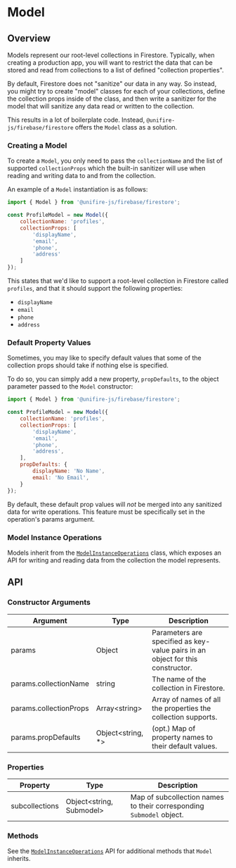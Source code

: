 # Model

## Overview

Models represent our root-level collections in Firestore. Typically, when creating a production app, you will want to restrict the data that can be stored and read from collections to a list of defined "collection properties".

By default, Firestore does not "sanitize" our data in any way. So instead, you might try to create "model" classes for each of your collections, define the collection props inside of the class, and then write a sanitizer for the model that will sanitize any data read or written to the collection.

This results in a lot of boilerplate code. Instead, `@unifire-js/firebase/firestore` offers the `Model` class as a solution.

### Creating a Model

To create a `Model`, you only need to pass the `collectionName` and the list of supported `collectionProps` which the built-in sanitizer will use when reading and writing data to and from the collection.

An example of a `Model` instantiation is as follows:

```js
import { Model } from '@unifire-js/firebase/firestore';

const ProfileModel = new Model({
    collectionName: 'profiles',
    collectionProps: [
        'displayName',
        'email',
        'phone',
        'address'
    ]
});
```

This states that we'd like to support a root-level collection in Firestore called `profiles`, and that it should support the following properties:

* `displayName`
* `email`
* `phone`
* `address`

### Default Property Values

Sometimes, you may like to specify default values that some of the collection props should take if nothing else is specified.

To do so, you can simply add a new property, `propDefaults`, to the object parameter passed to the `Model` constructor:

```js
import { Model } from '@unifire-js/firebase/firestore';

const ProfileModel = new Model({
    collectionName: 'profiles',
    collectionProps: [
        'displayName',
        'email',
        'phone',
        'address',
    ],
    propDefaults: {
        displayName: 'No Name',
        email: 'No Email',
    }
});
```

By default, these default prop values will <i>not</i> be merged into any sanitized data for write operations. This feature must be specifically set in the operation's params argument.

### Model Instance Operations

Models inherit from the [`ModelInstanceOperations`](/packages/firebase/docs/api/firestore/model-instance-operations.md) class, which exposes an API for writing and reading data from the collection the model represents.

## API

### Constructor Arguments

| Argument | Type | Description |
| --- | --- | --- |
| params | Object | Parameters are specified as key-value pairs in an object for this constructor. |
| params.collectionName | string | The name of the collection in Firestore. |
| params.collectionProps | Array\<string\> | Array of names of all the properties the collection supports. |
| params.propDefaults | Object\<string, *\> | (opt.) Map of property names to their default values. |

### Properties

| Property | Type | Description |
| --- | --- | --- |
| subcollections | Object\<string, Submodel\> | Map of subcollection names to their corresponding `Submodel` object. |

### Methods

See the [`ModelInstanceOperations`](/packages/firebase/docs/api/firestore/model-instance-operations.md) API for additional methods that `Model` inherits.